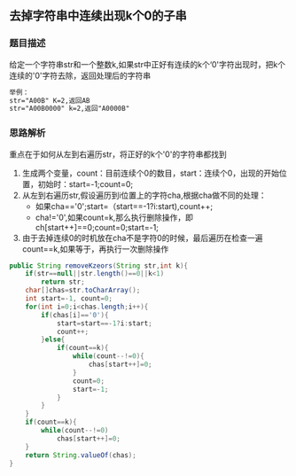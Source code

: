 ## 去掉字符串中连续出现k个0的子串
### 题目描述
给定一个字符串str和一个整数k,如果str中正好有连续的k个‘0'字符出现时，把k个连续的'0'字符去除，返回处理后的字符串
```html
举例：
str="A00B" K=2,返回AB
str="A00B0000" k=2,返回"A0000B"
```
### 思路解析
重点在于如何从左到右遍历str，将正好的k个'0'的字符串都找到
1. 生成两个变量，count：目前连续个0的数目，start：连续个0，出现的开始位置，初始时：start=-1;count=0;
2. 从左到右遍历str,假设遍历到i位置上的字符cha,根据cha做不同的处理：
     - 如果cha=='0';start=（start==-1?i:start),count++;
     - cha!='0',如果count=k,那么执行删除操作，即ch[start++]==0;count=0;start=-1;
3. 由于去掉连续0的时机放在cha不是字符0的时候，最后遍历在检查一遍count==k,如果等于，再执行一次删除操作

```java
public String removeKzeors(String str,int k){
    if(str==null||str.length()==0||k<1)
        return str;
    char[]chas=str.toCharArray();
    int start=-1, count=0;
    for(int i=0;i<chas.length;i++){
        if(chas[i]=='0'){
            start=start==-1?i:start;
            count++;
        }else{
            if(count==k){
                while(count--!=0){
                    chas[start++]=0;
                }
                count=0;
                start=-1;
            }
        }
    }
    if(count==k){
        while(count--!=0)
            chas[start++]=0;
    }
    return String.valueOf(chas);
}
```
